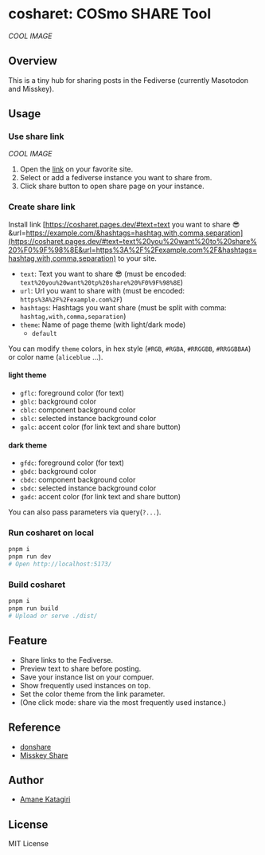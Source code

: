 # cosharet: COSmo SHARE Tool

*COOL IMAGE*

## Overview

This is a tiny hub for sharing posts in the Fediverse (currently Masotodon and Misskey).

## Usage

### Use share link

*COOL IMAGE*

1. Open the [link](https://cosharet.pages.dev/#text=Share%20from%20cosharet%20%F0%9F%98%8E&url=https://github.com/amane-katagiri/cosharet&hashtags=cosharet,test) on your favorite site.
1. Select or add a fediverse instance you want to share from.
1. Click share button to open share page on your instance.

### Create share link

Install link [https://cosharet.pages.dev/#text=text you want to share 😎&url=https://example.com/&hashtags=hashtag,with,comma,separation](https://cosharet.pages.dev/#text=text%20you%20want%20to%20share%20%F0%9F%98%8E&url=https%3A%2F%2Fexample.com%2F&hashtags=hashtag,with,comma,separation) to your site.

- `text`: Text you want to share 😎 (must be encoded: `text%20you%20want%20tp%20share%20%F0%9F%98%8E`)
- `url`: Url you want to share with (must be encoded: `https%3A%2F%2Fexample.com%2F`)
- `hashtags`: Hashtags you want share (must be split with comma: `hashtag,with,comma,separation`)
- `theme`: Name of page theme (with light/dark mode)
  - `default`

You can modify `theme` colors, in hex style (`#RGB`, `#RGBA`, `#RRGGBB`, `#RRGGBBAA`) or color name (`aliceblue` ...).

#### light theme

- `gflc`: foreground color (for text)
- `gblc`: background color
- `cblc`: component background color
- `sblc`: selected instance background color
- `galc`: accent color (for link text and share button)

#### dark theme

- `gfdc`: foreground color (for text)
- `gbdc`: background color
- `cbdc`: component background color
- `sbdc`: selected instance background color
- `gadc`: accent color (for link text and share button)

You can also pass parameters via query(`?...`).

### Run cosharet on local

```sh
pnpm i
pnpm run dev
# Open http://localhost:5173/
```

### Build cosharet

```sh
pnpm i
pnpm run build
# Upload or serve ./dist/
```

## Feature

- Share links to the Fediverse.
- Preview text to share before posting.
- Save your instance list on your compuer.
- Show frequently used instances on top.
- Set the color theme from the link parameter.
- (One click mode: share via the most frequently used instance.)

## Reference

- [donshare](https://donshare.net/)
- [Misskey Share](https://misskeyshare.link/)

## Author

- [Amane Katagiri](https://fedibird.com/@amane)

## License

MIT License
